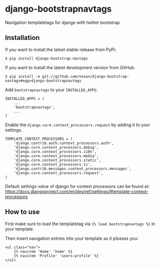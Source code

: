 # django-bootstrapnavtags

Navigation templatetags for django with twitter bootstrap.

## Installation

If you want to install the latest stable release from PyPi:

    $ pip install django-bootstrap-navtags

If you want to install the latest development version from GitHub:

    $ pip install -e git://github.com/noxan/django-bootstrap-navtags#egg=django-bootstrapnavtags

Add `bootstrapnavtags` to your `INSTALLED_APPS`:

    INSTALLED_APPS = (
        ...
        'bootstrapnavtags',
        ...
    )

Enable the `django.core.context_processors.request` by adding it to your settings.

    TEMPLATE_CONTEXT_PROCESSORS = (
        'django.contrib.auth.context_processors.auth',
        'django.core.context_processors.debug',
        'django.core.context_processors.i18n',
        'django.core.context_processors.media',
        'django.core.context_processors.static',
        'django.core.context_processors.tz',
        'django.contrib.messages.context_processors.messages',
        'django.core.context_processors.request',
    )

Default settings value of django for context processors can be found at: https://docs.djangoproject.com/en/dev/ref/settings/#template-context-processors

## How to use

First make sure to load the templatetag via `{% load bootstrapnavtags %}` in your template.

Then insert navigation entries into your template as it pleases you:

    <ul class="nav">
        {% navitem 'Home' 'home' %}
        {% navitem 'Profile' 'users:profile' %}
    </ul>
